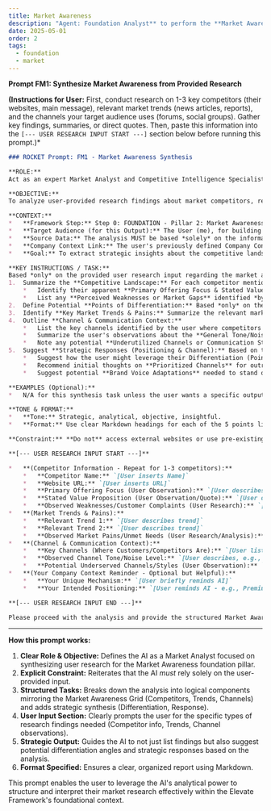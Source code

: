```yaml
---
title: Market Awareness
description: "Agent: Foundation Analyst** to perform the **Market Awareness Synthesis** task."
date: 2025-05-01
order: 2
tags:
  - foundation
  - market
---
```


**Prompt FM1: Synthesize Market Awareness from Provided Research**

**(Instructions for User:** First, conduct research on 1-3 key competitors (their websites, main message), relevant market trends (news articles, reports), and the channels your target audience uses (forums, social groups). Gather key findings, summaries, or direct quotes. Then, paste this information into the `[--- USER RESEARCH INPUT START ---]` section below before running this prompt.)*

```markdown
### ROCKET Prompt: FM1 - Market Awareness Synthesis

**ROLE:**
Act as an expert Market Analyst and Competitive Intelligence Specialist.

**OBJECTIVE:**
To analyze user-provided research findings about market competitors, relevant trends, and communication channels, synthesizing them into a structured summary corresponding to the **Market Awareness** pillar of the Elevate Ecommerce Framework's FOUNDATION stage.

**CONTEXT:**
*   **Framework Step:** Step 0: FOUNDATION - Pillar 2: Market Awareness
*   **Target Audience (for this Output):** The User (me), for building the Foundation Blueprint and informing strategic positioning.
*   **Source Data:** The analysis MUST be based *solely* on the information provided by the user in the 'USER RESEARCH INPUT' section below. Do not use external knowledge.
*   **Company Context Link:** The user's previously defined Company Context (especially Unique Mechanism and Positioning goals) should be considered when analyzing differentiation opportunities.
*   **Goal:** To extract strategic insights about the competitive landscape, market forces, and channel effectiveness to inform positioning and outreach strategies.

**KEY INSTRUCTIONS / TASK:**
Based *only* on the provided user research input regarding the market and competitors:
1.  Summarize the **Competitive Landscape:** For each competitor mentioned by the user:
    *   Identify their apparent **Primary Offering Focus & Stated Value Proposition**.
    *   List any **Perceived Weaknesses or Market Gaps** identified *by the user* or inferred directly from customer complaints/reviews *provided by the user*.
2.  Define Potential **Points of Differentiation:** Based *only* on the comparison between the user's described Unique Mechanism/Value Prop (from their input or prior context if available in session) and the identified competitor weaknesses/offerings, suggest 2-3 potential angles for strategic differentiation. Explicitly state *why* this is a point of difference.
3.  Identify **Key Market Trends & Pains:** Summarize the relevant market trends mentioned by the user and infer the potential broader **Market Pains or Unmet Needs** these trends might be creating or highlighting.
4.  Outline **Channel & Communication Context:**
    *   List the key channels identified by the user where competitors and/or customers are active.
    *   Summarize the user's observations about the **General Tone/Noise Level** on these channels.
    *   Note any potential **Underutilized Channels or Communication Styles** hinted at in the user's research.
5.  Suggest **Strategic Responses (Positioning & Channel):** Based on the synthesis above:
    *   Suggest how the user might leverage their Differentiation (Point 2) against market trends/pains (Point 3).
    *   Recommend initial thoughts on **Prioritized Channels** for outreach (**HOOK** step) based on perceived effectiveness and noise levels.
    *   Suggest potential **Brand Voice Adaptations** needed to stand out on those priority channels.

**EXAMPLES (Optional):**
*   N/A for this synthesis task unless the user wants a specific output structure demonstrated.

**TONE & FORMAT:**
*   **Tone:** Strategic, analytical, objective, insightful.
*   **Format:** Use clear Markdown headings for each of the 5 points listed in KEY INSTRUCTIONS. Use bullet points extensively for clarity (e.g., listing competitors, weaknesses, differentiation angles, trends, channel observations, strategic suggestions). State clearly if information for a specific point was not found in the provided user input.

**Constraint:** **Do not** access external websites or use pre-existing knowledge. Base the entire analysis strictly on the user's input below.

**[--- USER RESEARCH INPUT START ---]**

*   **(Competitor Information - Repeat for 1-3 competitors):**
    *   **Competitor Name:** `[User inserts Name]`
    *   **Website URL:** `[User inserts URL]`
    *   **Primary Offering Focus (User Observation):** `[User describes]`
    *   **Stated Value Proposition (User Observation/Quote):** `[User describes or pastes]`
    *   **Observed Weaknesses/Customer Complaints (User Research):** `[User lists]`
*   **(Market Trends & Pains):**
    *   **Relevant Trend 1:** `[User describes trend]`
    *   **Relevant Trend 2:** `[User describes trend]`
    *   **Observed Market Pains/Unmet Needs (User Research/Analysis):** `[User lists]`
*   **(Channel & Communication Context):**
    *   **Key Channels (Where Customers/Competitors Are):** `[User lists channels, e.g., Specific Facebook Groups, LinkedIn, Google Search, Industry Blogs]`
    *   **Observed Channel Tone/Noise Level:** `[User describes, e.g., "Instagram very noisy/visual," "LinkedIn more professional/text-heavy," "Reddit forums very cynical"]`
    *   **Potential Underserved Channels/Styles (User Observation):** `[User notes any ideas]`
*   **(Your Company Context Reminder - Optional but Helpful):**
    *   **Your Unique Mechanism:** `[User briefly reminds AI]`
    *   **Your Intended Positioning:** `[User reminds AI - e.g., Premium]`

**[--- USER RESEARCH INPUT END ---]**

Please proceed with the analysis and provide the structured Market Awareness Synthesis.
```

---

**How this prompt works:**

1.  **Clear Role & Objective:** Defines the AI as a Market Analyst focused on synthesizing user research for the Market Awareness foundation pillar.
2.  **Explicit Constraint:** Reiterates that the AI *must* rely solely on the user-provided input.
3.  **Structured Tasks:** Breaks down the analysis into logical components mirroring the Market Awareness Grid (Competitors, Trends, Channels) and adds strategic synthesis (Differentiation, Response).
4.  **User Input Section:** Clearly prompts the user for the specific types of research findings needed (Competitor info, Trends, Channel observations).
5.  **Strategic Output:** Guides the AI to not just list findings but also suggest potential differentiation angles and strategic responses based on the analysis.
6.  **Format Specified:** Ensures a clear, organized report using Markdown.

This prompt enables the user to leverage the AI's analytical power to structure and interpret their market research effectively within the Elevate Framework's foundational context.